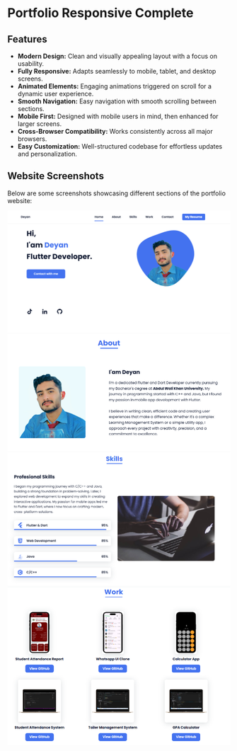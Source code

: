 # Portfolio Responsive Complete


## Features

- **Modern Design:** Clean and visually appealing layout with a focus on usability.
- **Fully Responsive:** Adapts seamlessly to mobile, tablet, and desktop screens.
- **Animated Elements:** Engaging animations triggered on scroll for a dynamic user experience.
- **Smooth Navigation:** Easy navigation with smooth scrolling between sections.
- **Mobile First:** Designed with mobile users in mind, then enhanced for larger screens.
- **Cross-Browser Compatibility:** Works consistently across all major browsers.
- **Easy Customization:** Well-structured codebase for effortless updates and personalization.

## Website Screenshots

Below are some screenshots showcasing different sections of the portfolio website:

![Home](assets/screenshots/website_screenshots/homeme.png)
![About](assets/screenshots/website_screenshots/aboutme.png)
![Projects](assets/screenshots/website_screenshots/skillsme.png)
![Contact](assets/screenshots/website_screenshots/workme.png)



<!-- ![preview img](assets/screenshots/website_screenshots/homeme.png) -->

